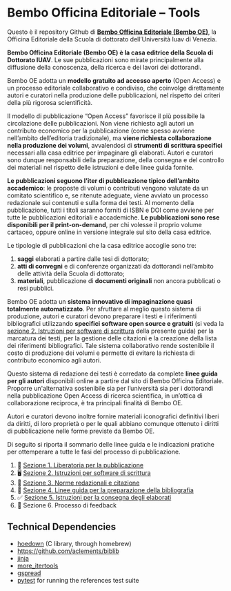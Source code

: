 # Bembo Officina Editoriale – Tools

Questo è il repository Github di **[Bembo Officina Editoriale (Bembo OE)](https://bemboedizioni.it/)**, la Officina Editoriale della Scuola di dottorato dell’Università Iuav di Venezia.  
 
**Bembo Officina Editoriale (Bembo OE) è la casa editrice della Scuola di Dottorato IUAV**. Le sue pubblicazioni sono mirate principalmente alla diffusione della conoscenza, della ricerca e dei lavori dei dottorandi.

Bembo OE adotta un **modello gratuito ad accesso aperto** (Open Access) e un processo editoriale collaborativo e condiviso, che coinvolge direttamente autori e curatori nella produzione delle pubblicazioni, nel rispetto dei criteri della più rigorosa scientificità.
 
Il modello di pubblicazione “Open Access” favorisce il più possibile la circolazione delle pubblicazioni. Non viene richiesto agli autori un contributo economico per la pubblicazione (come spesso avviene nell’ambito dell’editoria tradizionale), ma **viene richiesta collaborazione nella produzione dei volumi**, avvalendosi di  **strumenti di scrittura specifici** necessari alla casa editrice per impaginare gli elaborati.
Autori e curatori sono dunque responsabili della preparazione, della consegna e del controllo dei materiali nel rispetto delle istruzioni e delle linee guida fornite. 
 
**Le pubblicazioni seguono l’iter di pubblicazione tipico dell’ambito accademico**: le proposte di volumi o contributi vengono valutate da un comitato scientifico e, se ritenute adeguate, viene avviato un processo redazionale sui contenuti e sulla forma dei testi.
Al momento della pubblicazione, tutti i titoli saranno forniti di ISBN e DOI come avviene per tutte le pubblicazioni editoriali e accademiche. **Le pubblicazioni sono rese disponibili per il print-on-demand**, per chi volesse il proprio volume cartaceo, oppure online in versione integrale sul sito della casa editrice.
 
Le tipologie di pubblicazioni che la casa editrice accoglie sono tre:

1. **saggi** elaborati a partire dalle tesi di dottorato;
2. **atti di convegni** e di conferenze organizzati da dottorandi nell’ambito delle attività della Scuola di dottorato;
3. **materiali**, pubblicazione di **documenti originali** non ancora pubblicati o resi pubblici.
 
 
Bembo OE adotta un **sistema innovativo di impaginazione quasi totalmente automatizzato**. Per sfruttare al meglio questo sistema di produzione, autori e curatori devono preparare i testi e i riferimenti bibliografici utilizzando **specifici software open source e gratuiti** (si veda la [sezione 2. Istruzioni per software di scrittura](https://github.com/roberto-arista/Bembo-Officina-Editoriale-Tools/tree/master/author-guides/02%20IstruzionI%20per%20software#2-istruzioni-per-software-di-scrittura-per-bembo-officina-editoriale) della presente guida) per la marcatura dei testi, per la gestione delle citazioni e la creazione della lista dei riferimenti bibliografici.
Tale sistema collaborativo rende sostenibile il costo di produzione dei volumi e permette di evitare la richiesta di contributo economico agli autori.

Questo sistema di redazione dei testi è corredato da complete **linee guida per gli autori** disponibili online a partire dal sito di Bembo Officina Editoriale. Proporre un'alternativa sostenibile sia per l’università sia per i dottorandi nella pubblicazione Open Access di ricerca scientifica, in un’ottica di collaborazione reciproca, è tra principali finalità di Bembo OE.
 
Autori e curatori devono inoltre fornire materiali iconografici definitivi liberi da diritti, di loro proprietà o per le quali abbiano comunque ottenuto i diritti di pubblicazione nelle forme previste da Bembo OE. 
 
Di seguito si riporta il sommario delle linee guida e le indicazioni pratiche per ottemperare a tutte le fasi del processo di pubblicazione.

1. 📄 [Sezione 1. Liberatoria per la pubblicazione](https://github.com/roberto-arista/Bembo-Officina-Editoriale-Tools/tree/master/author-guides/01%20Liberatoria) 
2. 🖥 [Sezione 2. Istruzioni per software di scrittura](https://github.com/roberto-arista/Bembo-Officina-Editoriale-Tools/tree/master/author-guides/02%20IstruzionI%20per%20software#2-istruzioni-per-software-di-scrittura-per-bembo-officina-editoriale)
3. 📝 [Sezione 3. Norme redazionali e citazione](https://github.com/roberto-arista/Bembo-Officina-Editoriale-Tools/tree/master/author-guides/03%20Norme%20redazionali%20e%20citazione)
4. 📖 [Sezione 4. Linee guida per la preparazione della bibliografia](https://github.com/roberto-arista/Bembo-Officina-Editoriale-Tools/tree/master/author-guides/04%20Preparazione%20bibliografia)
5. ✅ [Sezione 5. Istruzioni per la consegna degli elaborati](https://github.com/roberto-arista/Bembo-Officina-Editoriale-Tools/tree/master/author-guides/05%20Istruzioni%20consegna%20elaborati%20)
6. 🔄 Sezione 6. Processo di feedback
 
Technical Dependencies
---------
- [hoedown](https://github.com/hoedown/hoedown) (C library, through homebrew)
- https://github.com/aclements/biblib
- [jinja](https://jinja.palletsprojects.com/en/3.0.x/)
- [more_itertools](https://pypi.org/project/more-itertools/)
- [gspread](https://docs.gspread.org/en/latest/)
- [pytest](https://docs.pytest.org/en/6.2.x/) for running the references test suite
